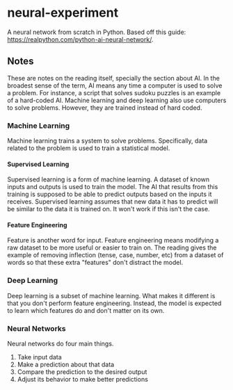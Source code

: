 # neural-experiment
A neural network from scratch in Python. Based off this guide: https://realpython.com/python-ai-neural-network/.

## Notes
These are notes on the reading itself, specially the section about AI.
In the broadest sense of the term, AI means any time a computer is used to solve a problem. For instance, a script that solves sudoku puzzles is an example of a hard-coded AI.
Machine learning and deep learning also use computers to solve problems. However, they are trained instead of hard coded.
### Machine Learning
Machine learning trains a system to solve problems. Specifically, data related to the problem is used to train a statistical model.
#### Supervised Learning
Supervised learning is a form of machine learning. A dataset of known inputs and outputs is used to train the model. The AI that results from this training is supposed to be able to predict outputs based on the inputs it receives.
Supervised learning assumes that new data it has to predict will be similar to the data it is trained on. It won't work if this isn't the case.
#### Feature Engineering
Feature is another word for input. Feature engineering means modifying a raw dataset to be more useful or easier to train on. The reading gives the example of removing inflection (tense, case, number, etc) from a dataset of words so that these extra "features" don't distract the model.
### Deep Learning
Deep learning is a subset of machine learning. What makes it different is that you don't perform feature engineering. Instead, the model is expected to learn which features do and don't matter on its own.
### Neural Networks
Neural networks do four main things.
1. Take input data
2. Make a prediction about that data
3. Compare the prediction to the desired output
4. Adjust its behavior to make better predictions
